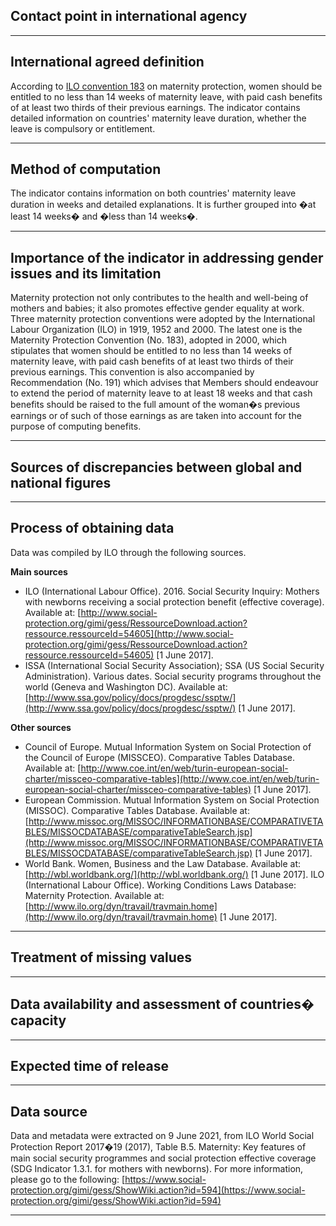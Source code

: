 ## Contact point in international agency

---

## International agreed definition

According to [ILO convention 183](http://www.ilo.org/dyn/normlex/en/f?p=NORMLEXPUB:12100:0::NO::P12100_ILO_CODE:C183) on maternity protection, women should be entitled to no less than 14 weeks of maternity leave, with paid cash benefits of at least two thirds of their previous earnings. The indicator contains detailed information on countries' maternity leave duration, whether the leave is compulsory or entitlement.

---

## Method of computation

The indicator contains information on both countries' maternity leave duration in weeks and detailed explanations. It is further grouped into �at least 14 weeks� and �less than 14 weeks�.

---

## Importance of the indicator in addressing gender issues and its limitation

Maternity protection not only contributes to the health and well-being of mothers and babies; it also promotes effective gender equality at work. Three maternity protection conventions were adopted by the International Labour Organization (ILO) in 1919, 1952 and 2000. The latest one is the Maternity Protection Convention (No. 183), adopted in 2000, which stipulates that women should be entitled to no less than 14 weeks of maternity leave, with paid cash benefits of at least two thirds of their previous earnings. This convention is also accompanied by Recommendation (No. 191) which advises that Members should endeavour to extend the period of maternity leave to at least 18 weeks and that cash benefits should be raised to the full amount of the woman�s previous earnings or of such of those earnings as are taken into account for the purpose of computing benefits.

---

## Sources of discrepancies between global and national figures

---

## Process of obtaining data

Data was compiled by ILO through the following sources.

**Main sources**

- ILO (International Labour Office). 2016. Social Security Inquiry: Mothers with newborns receiving a social protection benefit (effective coverage). Available at: [http://www.social-protection.org/gimi/gess/RessourceDownload.action?ressource.ressourceId=54605](http://www.social-protection.org/gimi/gess/RessourceDownload.action?ressource.ressourceId=54605) [1 June 2017].
- ISSA (International Social Security Association); SSA (US Social Security Administration). Various dates. Social security programs throughout the world (Geneva and Washington DC). Available at: [http://www.ssa.gov/policy/docs/progdesc/ssptw/](http://www.ssa.gov/policy/docs/progdesc/ssptw/) [1 June 2017].

**Other sources**

- Council of Europe. Mutual Information System on Social Protection of the Council of Europe (MISSCEO). Comparative Tables Database. Available at: [http://www.coe.int/en/web/turin-european-social-charter/missceo-comparative-tables](http://www.coe.int/en/web/turin-european-social-charter/missceo-comparative-tables) [1 June 2017].
- European Commission. Mutual Information System on Social Protection (MISSOC). Comparative Tables Database. Available at: [http://www.missoc.org/MISSOC/INFORMATIONBASE/COMPARATIVETABLES/MISSOCDATABASE/comparativeTableSearch.jsp](http://www.missoc.org/MISSOC/INFORMATIONBASE/COMPARATIVETABLES/MISSOCDATABASE/comparativeTableSearch.jsp) [1 June 2017].
- World Bank. Women, Business and the Law Database. Available at: [http://wbl.worldbank.org/](http://wbl.worldbank.org/) [1 June 2017]. ILO (International Labour Office). Working Conditions Laws Database: Maternity Protection. Available at: [http://www.ilo.org/dyn/travail/travmain.home](http://www.ilo.org/dyn/travail/travmain.home) [1 June 2017].

---

## Treatment of missing values

---

## Data availability and assessment of countries� capacity

---

## Expected time of release

---

## Data source

Data and metadata were extracted on 9 June 2021, from ILO World Social Protection Report 2017�19 (2017), Table B.5. Maternity: Key features of main social security programmes and social protection effective coverage (SDG Indicator 1.3.1. for mothers with newborns). For more information, please go to the following: [https://www.social-protection.org/gimi/gess/ShowWiki.action?id=594](https://www.social-protection.org/gimi/gess/ShowWiki.action?id=594)

---

